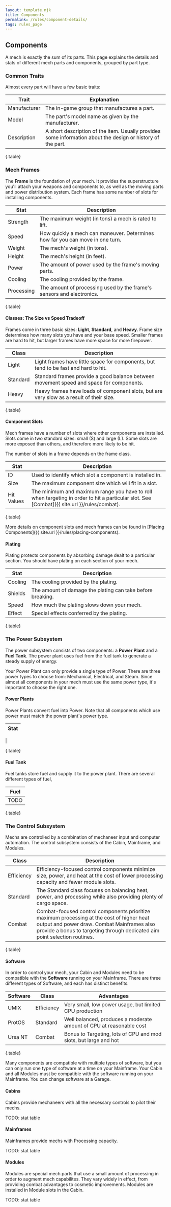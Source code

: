 ```yaml
---
layout: template.njk
title: Components
permalink: /rules/component-details/
tags: rules_page
---
```

<!-- The goal of this page is to provide a detailed reference for component information -->
## Components
A mech is exactly the sum of its parts. This page explains the details and stats of different mech parts and components, grouped by part type.

### Common Traits
Almost every part will have a few basic traits:

| Trait         | Explanation |
| ------------- | ----------- |
| Manufacturer  | The in-game group that manufactures a part. |
| Model         | The part's model name as given by the manufacturer. |
| Description   | A short description of the item. Usually provides some information about the design or history of the part. |

{.table}

### Mech Frames
The **Frame** is the foundation of your mech. It provides the superstructure you'll attach your weapons and components to, as well as the moving parts and power distribution system. Each frame has some number of slots for installing components.

| Stat       | Description |
| ---------- | ----------- |
| Strength   | The maximum weight (in tons) a mech is rated to lift. |
| Speed      | How quickly a mech can maneuver. Determines how far you can move in one turn. |
| Weight     | The mech's weight (in tons). |
| Height     | The mech's height (in feet). |
| Power      | The amount of power used by the frame's moving parts. |
| Cooling    | The cooling provided by the frame. |
| Processing | The amount of processing used by the frame's sensors and electronics. |

{.table}

#### Classes: The Size vs Speed Tradeoff
Frames come in three basic sizes: **Light**, **Standard**, and **Heavy**. Frame size determines how many slots you have and your base speed. Smaller frames are hard to hit, but larger frames have more space for more firepower.

| Class     | Description |
| --------- | ----------- |
| Light     | Light frames have little space for components, but tend to be fast and hard to hit. |
| Standard  | Standard frames provide a good balance between movement speed and space for components. |
| Heavy     | Heavy frames have loads of component slots, but are very slow as a result of their size. |

{.table}

#### Component Slots
Mech frames have a number of slots where other components are installed. Slots come in two standard sizes: small (S) and large (L). Some slots are more exposed than others, and therefore more likely to be hit. 

The number of slots in a frame depends on the frame class. 

| Stat       | Description |
| ---------- | ----------- |
| ID         | Used to identify which slot a component is installed in. |
| Size       | The maximum component size which will fit in a slot. |
| Hit Values | The minimum and maximum range you have to roll when targeting in order to hit a particular slot. See [Combat]({{ site.url }}/rules/combat). |

{.table}

More details on component slots and mech frames can be found in [Placing Components]({{ site.url }}/rules/placing-components).

#### Plating
Plating protects components by absorbing damage dealt to a particular section. You should have plating on each section of your mech.

| Stat    | Description |
| ------- | ----------- |
| Cooling | The cooling provided by the plating. |
| Shields | The amount of damage the plating can take before breaking. |
| Speed   | How much the plating slows down your mech. |
| Effect  | Special effects conferred by the plating. |

{.table}

### The Power Subsystem
The power subsystem consists of two components: a **Power Plant** and a **Fuel Tank**. The power plant uses fuel from the fuel tank to generate a steady supply of energy.

Your Power Plant can only provide a single type of Power. There are three power types to choose from: Mechanical, Electrical, and Steam. Since almost all components in your mech must use the same power type, it's important to choose the right one.

#### Power Plants
Power Plants convert fuel into Power. Note that all components which use power must match the power plant's power type.

| Stat
| ----
| 

{.table}

#### Fuel Tank
Fuel tanks store fuel and supply it to the power plant. There are several different types of fuel, 

| Fuel
| ----
| TODO

{.table}

### The Control Subsystem
Mechs are controlled by a combination of mechaneer input and computer automation. The control subsystem consists of the Cabin, Mainframe, and Modules.

| Class      | Description |
| ---------- | ----------- |
| Efficiency | Efficiency-focused control components minimize size, power, and heat at the cost of lower processing capacity and fewer module slots. |
| Standard   | The Standard class focuses on balancing heat, power, and processing while also providing plenty of cargo space. |
| Combat     | Combat-focused control components prioritize maximum processing at the cost of higher heat output and power draw. Combat Mainframes also provide a bonus to targeting through dedicated aim point selection routines. |

{.table}

#### Software
In order to control your mech, your Cabin and Modules need to be compatible with the **Software** running on your Mainframe. There are three different types of Software, and each has distinct benefits.

| Software  | Class      | Advantages                                                          |
| --------- | ---------- | ------------------------------------------------------------------- |
| UMIX      | Efficiency | Very small, low power usage, but limited CPU production             |
| ProtOS    | Standard   | Well balanced, produces a moderate amount of CPU at reasonable cost |
| Ursa NT   | Combat     | Bonus to Targeting, lots of CPU and mod slots, but large and hot    |

{.table}

Many components are compatible with multiple types of software, but you can only run one type of software at a time on your Mainframe. Your Cabin and all Modules must be compatible with the software running on your Mainframe. You can change software at a Garage.

#### Cabins
Cabins provide mechaneers with all the necessary controls to pilot their mechs.

TODO: stat table

#### Mainframes
Mainframes provide mechs with Processing capacity. 

TODO: stat table

#### Modules
Modules are special mech parts that use a small amount of processing in order to augment mech capabilites. They vary widely in effect, from providing combat advantages to cosmetic improvements. Modules are installed in Module slots in the Cabin.

TODO: stat table

